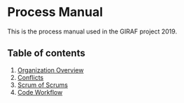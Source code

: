 # Process Manual

This is the process manual used in the GIRAF project 2019.

## Table of contents
1. [Organization Overview](./organization_overview.md)
2. [Conflicts](./conflicts.md)
3. [Scrum of Scrums](./scrum_of_scrums.md)
4. [Code Workflow](./code_workflow.md)